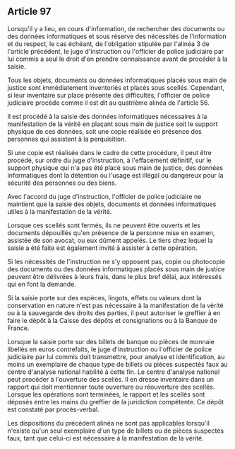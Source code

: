 Article 97
----
Lorsqu'il y a lieu, en cours d'information, de rechercher des documents ou des
données informatiques et sous réserve des nécessités de l'information et du
respect, le cas échéant, de l'obligation stipulée par l'alinéa 3 de l'article
précédent, le juge d'instruction ou l'officier de police judiciaire par lui
commis a seul le droit d'en prendre connaissance avant de procéder à la saisie.

Tous les objets, documents ou données informatiques placés sous main de justice
sont immédiatement inventoriés et placés sous scellés. Cependant, si leur
inventaire sur place présente des difficultés, l'officier de police judiciaire
procède comme il est dit au quatrième alinéa de l'article 56.

Il est procédé à la saisie des données informatiques nécessaires à la
manifestation de la vérité en plaçant sous main de justice soit le support
physique de ces données, soit une copie réalisée en présence des personnes qui
assistent à la perquisition.

Si une copie est réalisée dans le cadre de cette procédure, il peut être
procédé, sur ordre du juge d'instruction, à l'effacement définitif, sur le
support physique qui n'a pas été placé sous main de justice, des données
informatiques dont la détention ou l'usage est illégal ou dangereux pour la
sécurité des personnes ou des biens.

Avec l'accord du juge d'instruction, l'officier de police judiciaire ne
maintient que la saisie des objets, documents et données informatiques utiles à
la manifestation de la vérité.

Lorsque ces scellés sont fermés, ils ne peuvent être ouverts et les documents
dépouillés qu'en présence de la personne mise en examen, assistée de son avocat,
ou eux dûment appelés. Le tiers chez lequel la saisie a été faite est également
invité à assister à cette opération.

Si les nécessités de l'instruction ne s'y opposent pas, copie ou photocopie des
documents ou des données informatiques placés sous main de justice peuvent être
délivrées à leurs frais, dans le plus bref délai, aux intéressés qui en font la
demande.

Si la saisie porte sur des espèces, lingots, effets ou valeurs dont la
conservation en nature n'est pas nécessaire à la manifestation de la vérité ou à
la sauvegarde des droits des parties, il peut autoriser le greffier à en faire
le dépôt à la Caisse des dépôts et consignations ou à la Banque de France.

Lorsque la saisie porte sur des billets de banque ou pièces de monnaie libellés
en euros contrefaits, le juge d'instruction ou l'officier de police judiciaire
par lui commis doit transmettre, pour analyse et identification, au moins un
exemplaire de chaque type de billets ou pièces suspectés faux au centre
d'analyse national habilité à cette fin. Le centre d'analyse national peut
procéder à l'ouverture des scellés. Il en dresse inventaire dans un rapport qui
doit mentionner toute ouverture ou réouverture des scellés. Lorsque les
opérations sont terminées, le rapport et les scellés sont déposés entre les
mains du greffier de la juridiction compétente. Ce dépôt est constaté par
procès-verbal.

Les dispositions du précédent alinéa ne sont pas applicables lorsqu'il n'existe
qu'un seul exemplaire d'un type de billets ou de pièces suspectés faux, tant que
celui-ci est nécessaire à la manifestation de la vérité.
